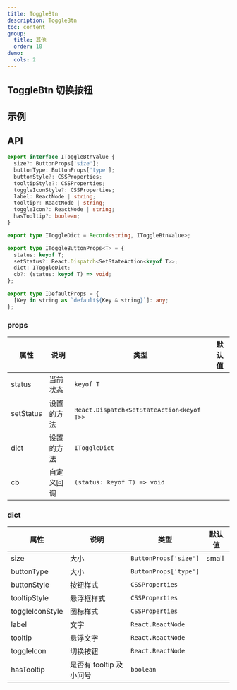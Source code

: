 ```yaml
---
title: ToggleBtn
description: ToggleBtn
toc: content
group:
  title: 其他
  order: 10
demo:
  cols: 2
---
```


## ToggleBtn 切换按钮

## 示例

<code src='./demo/demo1.tsx'></code>

## API

```ts
export interface IToggleBtnValue {
  size?: ButtonProps['size'];
  buttonType: ButtonProps['type'];
  buttonStyle?: CSSProperties;
  tooltipStyle?: CSSProperties;
  toggleIconStyle?: CSSProperties;
  label: ReactNode | string;
  tooltip?: ReactNode | string;
  toggleIcon?: ReactNode | string;
  hasTooltip?: boolean;
}

export type IToggleDict = Record<string, IToggleBtnValue>;

export type IToggleButtonProps<T> = {
  status: keyof T;
  setStatus?: React.Dispatch<SetStateAction<keyof T>>;
  dict: IToggleDict;
  cb?: (status: keyof T) => void;
};

export type IDefaultProps = {
  [Key in string as `default${Key & string}`]: any;
};
```

### props

| 属性      | 说明       | 类型                                      | 默认值 |
| --------- | ---------- | ----------------------------------------- | ------ |
| status    | 当前状态   | `keyof T`                                 |        |
| setStatus | 设置的方法 | `React.Dispatch<SetStateAction<keyof T>>` |        |
| dict      | 设置的方法 | `IToggleDict`                             |        |
| cb        | 自定义回调 | `(status: keyof T) => void`               |        |

### dict

| 属性            | 说明                    | 类型                  | 默认值 |
| --------------- | ----------------------- | --------------------- | ------ |
| size            | 大小                    | `ButtonProps['size']` | small  |
| buttonType      | 大小                    | `ButtonProps['type']` |        |
| buttonStyle     | 按钮样式                | `CSSProperties`       |        |
| tooltipStyle    | 悬浮框样式              | `CSSProperties`       |        |
| toggleIconStyle | 图标样式                | `CSSProperties`       |        |
| label           | 文字                    | `React.ReactNode`     |        |
| tooltip         | 悬浮文字                | `React.ReactNode`     |        |
| toggleIcon      | 切换按钮                | `React.ReactNode`     |        |
| hasTooltip      | 是否有 tooltip 及小问号 | `boolean`             |        |
